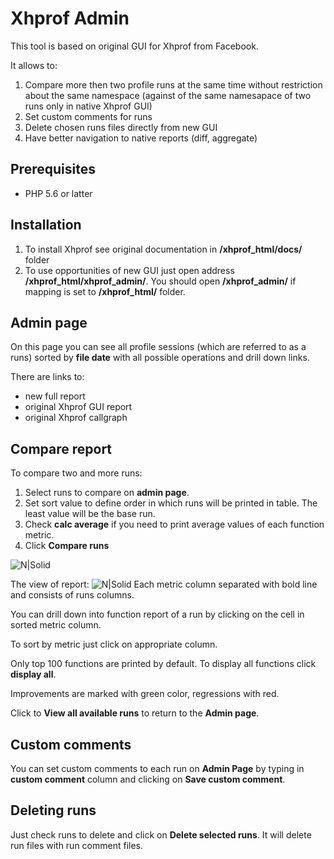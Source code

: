 # Xhprof Admin
This tool is based on original GUI for Xhprof from Facebook. 

It allows to:
1. Compare more then two profile runs at the same time without restriction about 
the same namespace (against of the same namesapace of two runs only in native Xhprof GUI)
2. Set custom comments for runs
3. Delete chosen runs files directly from new GUI
4. Have better navigation to native reports (diff, aggregate)  

## Prerequisites
- PHP 5.6 or latter

## Installation
1. To install Xhprof see original documentation in **/xhprof_html/docs/** folder
2. To use opportunities of new GUI just open address **/xhprof_html/xhprof_admin/**. You should open **/xhprof_admin/** if mapping is set to 
**/xhprof_html/** folder.

## Admin page
On this page you can see all profile sessions (which are referred to as a runs) sorted by **file date** with 
all possible operations and drill down links. 

There are links to:
* new full report 
* original Xhprof GUI report  
* original Xhprof callgraph 

## Compare report
To compare two and more runs:
1. Select runs to compare on **admin page**.
2. Set sort value to define order in which runs will be printed in table. The least value will be the base run.
3. Check **calc average** if you need to print average values of each function metric.
4. Click **Compare runs** 

![N|Solid](https://www.uchitel-izd.ru/upload/files/clip2net/ol/2019/09.18-26296.png)

The view of report:
![N|Solid](https://www.uchitel-izd.ru/upload/files/clip2net/ol/2019/09.18-27681.png)
Each metric column separated with bold line and consists of runs columns.
 
You can drill down into function report of a run by clicking on the cell in sorted metric column.

To sort by metric just click on appropriate column.

Only top 100 functions are printed by default. To display all functions click **display all**.  

Improvements are marked with green color, regressions with red. 

Click to **View all available runs** to return to the **Admin page**.

## Custom comments
You can set custom comments to each run on **Admin Page** by typing in **custom comment** column and clicking on 
**Save custom comment**.

## Deleting runs
Just check runs to delete and click on **Delete selected runs**.
It will delete run files with run comment files.
